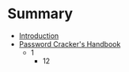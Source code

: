 # Summary

* [Introduction](README.md)
* [Password Cracker's Handbook](password_crackers_guide.md)
   * 1
       * 12

